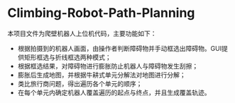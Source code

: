 # Climbing-Robot-Path-Planning
  本项目文件为爬壁机器人上位机代码，主要功能如下：
  * 根据拍摄到的机器人画面，由操作者判断障碍物并手动框选出障碍物。GUI提供矩形框选与折线框选两种模式；
  * 根据框选结果，对障碍物进行膨胀防止机器人与障碍物发生刮擦；
  * 膨胀后生成地图，并根据牛耕式单元分解法对地图进行分解；
  * 类比旅行商问题，得出遍历各个单元的顺序；
  * 在每个单元内确定机器人覆盖遍历的起点与终点，并且生成覆盖轨迹。
